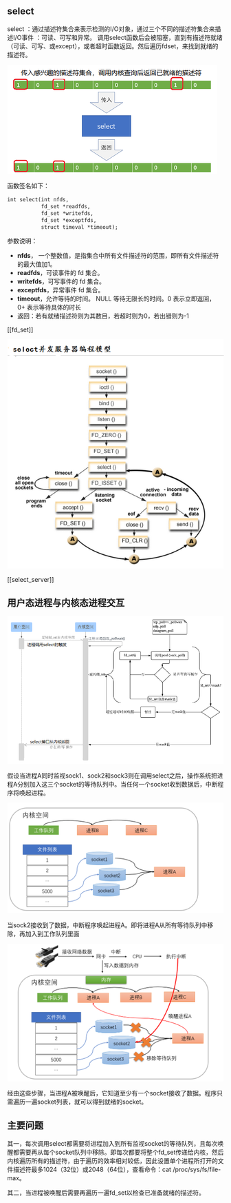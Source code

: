 
## select
select ：通过描述符集合来表示检测的I/O对象，通过三个不同的描述符集合来描述I/O事件 ：可读、可写和异常。
调用select函数后会被阻塞，直到有描述符就绪（可读、可写、或except），或者超时函数返回。然后遍历fdset，来找到就绪的描述符。 

![mark](assets/Q4b0KYvumY7A.png)


函数签名如下：

```
int select(int nfds, 
		   fd_set *readfds,
           fd_set *writefds,
           fd_set *exceptfds,
           struct timeval *timeout);
```

参数说明：

- **nfds**， 一个整数值，是指集合中所有文件描述符的范围，即所有文件描述符的最大值加1。
- **readfds**，可读事件的 fd 集合。
- **writefds**，可写事件的 fd 集合。
- **exceptfds**，异常事件 fd 集合。
- **timeout**，允许等待的时间。 NULL 等待无限长的时间。0 表示立即返回， 0+ 表示等待具体的时长
- 返回：若有就绪描述符则为其数目，若超时则为0，若出错则为-1

[[fd_set]]

![](assets/20131007164314234.jpg)

[[select_server]]


## 用户态进程与内核态进程交互

![img](assets/20190527213148418.png)

假设当进程A同时监视sock1、sock2和sock3则在调用select之后，操作系统把进程A分别加入这三个socket的等待队列中。当任何一个socket收到数据后，中断程序将唤起进程。

![mark](assets/Kdif5NLiUNDx.png)

当sock2接收到了数据，中断程序唤起进程A。即将进程A从所有等待队列中移除，再加入到工作队列里面

![mark](assets/ziFvH0ek5buK.png)

经由这些步骤，当进程A被唤醒后，它知道至少有一个socket接收了数据。程序只需遍历一遍socket列表，就可以得到就绪的socket。


## 主要问题

其一，每次调用select都需要将进程加入到所有监视socket的等待队列，且每次唤醒都需要再从每个socket队列中移除。即每次都要将整个fd_set传递给内核，然后内核遍历所有的描述符，由于遍历的效率相对较低，因此设置单个进程所打开的文件描述符最多1024（32位）或2048（64位），查看命令：cat /proc/sys/fs/file-max。

其二，当进程被唤醒后需要再遍历一遍fd_set以检查已准备就绪的描述符。

